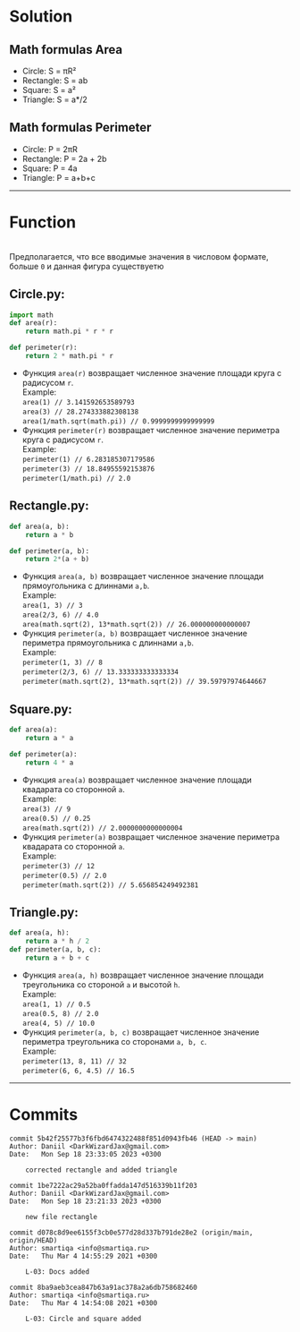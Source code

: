 # Solution
## Math formulas Area
- Circle: S = πR²
- Rectangle: S = ab
- Square: S = a²
- Triangle: S = a*/2

## Math formulas Perimeter
- Circle: P = 2πR
- Rectangle: P = 2a + 2b
- Square: P = 4a
- Triangle: P = a+b+c
___
# Function
<br> Предполагается, что все вводимые значения в числовом формате, больше `0` и данная фигура существуетю
## Circle.py:
```python
import math
def area(r):
    return math.pi * r * r

def perimeter(r):
    return 2 * math.pi * r
```
- Функция `area(r)` возвращает численное значение площади круга с радисусом ```r```.
<br> Example:
<br>`area(1) // 3.141592653589793`
<br>`area(3) // 28.274333882308138`
<br>`area(1/math.sqrt(math.pi)) // 0.9999999999999999`
- Функция `perimeter(r)` возвращает численное значение периметра круга с радисусом ```r```.
<br> Example:
<br>`perimeter(1) // 6.283185307179586`
<br>`perimeter(3) // 18.84955592153876`
<br>`perimeter(1/math.pi) // 2.0`

## Rectangle.py:
```python
def area(a, b):
    return a * b

def perimeter(a, b):
    return 2*(a + b)
```
- Функция `area(a, b)` возвращает численное значение площади прямоугольника с длиннами ```a,b```.
<br> Example:
<br>`area(1, 3) // 3`
<br>`area(2/3, 6) // 4.0`
<br>`area(math.sqrt(2), 13*math.sqrt(2)) // 26.000000000000007`
- Функция `perimeter(a, b)` возвращает численное значение периметра прямоугольника с длиннами ```a,b```.
<br> Example:
<br>`perimeter(1, 3) // 8`
<br>`perimeter(2/3, 6) // 13.333333333333334`
<br>`perimeter(math.sqrt(2), 13*math.sqrt(2)) // 39.59797974644667 `

## Square.py:
```python
def area(a):
    return a * a

def perimeter(a):
    return 4 * a
```
- Функция `area(a)` возвращает численное значение площади квадарата со сторонной ```a```.
<br> Example:
<br>`area(3) // 9`
<br>`area(0.5) // 0.25`
<br>`area(math.sqrt(2)) // 2.0000000000000004`
- Функция `perimeter(a)` возвращает численное значение периметра квадарата со сторонной ```a```.
<br> Example:
<br>`perimeter(3) // 12`
<br>`perimeter(0.5) // 2.0`
<br>`perimeter(math.sqrt(2)) // 5.656854249492381 `

## Triangle.py:
```python
def area(a, h):
    return a * h / 2 
def perimeter(a, b, c):
    return a + b + c
```
- Функция `area(a, h)` возвращает численное значение площади треугольника со стороной ```a``` и высотой ```h```.
<br> Example:
<br>`area(1, 1) // 0.5`
<br>`area(0.5, 8) // 2.0`
<br>`area(4, 5) // 10.0`
- Функция `perimeter(a, b, c)` возвращает численное значение периметра треугольника со сторонами ```a, b, c```.
<br> Example:
<br>`perimeter(13, 8, 11) // 32`
<br>`perimeter(6, 6, 4.5) // 16.5`

___
# Commits
```
commit 5b42f25577b3f6fbd6474322488f851d0943fb46 (HEAD -> main)
Author: Daniil <DarkWizardJax@gmail.com>
Date:   Mon Sep 18 23:33:05 2023 +0300

    corrected rectangle and added triangle

commit 1be7222ac29a52ba0ffadda147d516339b11f203
Author: Daniil <DarkWizardJax@gmail.com>
Date:   Mon Sep 18 23:21:33 2023 +0300

    new file rectangle

commit d078c8d9ee6155f3cb0e577d28d337b791de28e2 (origin/main, origin/HEAD)
Author: smartiqa <info@smartiqa.ru>
Date:   Thu Mar 4 14:55:29 2021 +0300

    L-03: Docs added

commit 8ba9aeb3cea847b63a91ac378a2a6db758682460
Author: smartiqa <info@smartiqa.ru>
Date:   Thu Mar 4 14:54:08 2021 +0300

    L-03: Circle and square added
```
